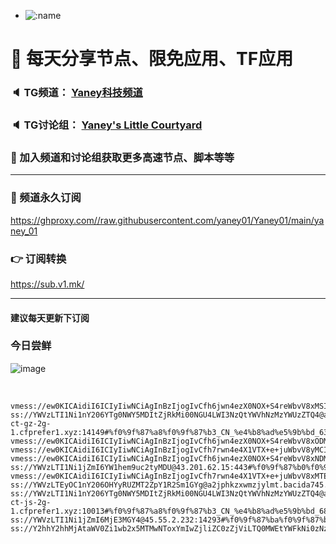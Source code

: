 +   ![:name](https://count.getloli.com/get/@yaney01?theme=gelbooru-h)

# 🚀 每天分享节点、限免应用、TF应用
### 🔈 TG频道： [Yaney科技频道](https://t.me/yaney_01) 
### 🔈 TG讨论组： [Yaney's Little Courtyard](https://t.me/+caB8IkK7JvMzM2I1)
### 🔔 加入频道和讨论组获取更多高速节点、脚本等等  
***
### 🔗  频道永久订阅
   https://ghproxy.com//raw.githubusercontent.com/yaney01/Yaney01/main/yaney_01
### 👉  订阅转换
   https://sub.v1.mk/
***
#### 建议每天更新下订阅
### 今日尝鲜
![image](https://github.com/yaney01/Yaney01/assets/53202722/f2551e35-f005-41c2-9812-32fe50ef2cb9)

 
```
vmess://ew0KICAidiI6ICIyIiwNCiAgInBzIjogIvCfh6jwn4ezX0NOX+S4reWbvV8xMSIsDQogICJhZGQiOiAicHJvMDEubXkxMTg4Lm9yZyIsDQogICJwb3J0IjogIjMyODQiLA0KICAiaWQiOiAiYzc4ZDdkMmMtZDkzZS0zY2ZkLTk4ZTAtZTNkNDNjYzEwOTZkIiwNCiAgImFpZCI6ICIwIiwNCiAgInNjeSI6ICJhdXRvIiwNCiAgIm5ldCI6ICJ0Y3AiLA0KICAidHlwZSI6ICJub25lIiwNCiAgImhvc3QiOiAiIiwNCiAgInBhdGgiOiAiIiwNCiAgInRscyI6ICJ0bHMiLA0KICAic25pIjogIiINCn0=
ss://YWVzLTI1Ni1nY206YTg0NWY5MDItZjRkMi00NGU4LWI3NzQtYWVhNzMzYWUzZTQ4@aca-ct-gz-2g-1.cfprefer1.xyz:14149#%f0%9f%87%a8%f0%9f%87%b3_CN_%e4%b8%ad%e5%9b%bd_63
vmess://ew0KICAidiI6ICIyIiwNCiAgInBzIjogIvCfh6jwn4ezX0NOX+S4reWbvV8xODMiLA0KICAiYWRkIjogInBybzAxLm15MTE4OC5vcmciLA0KICAicG9ydCI6ICIzMjk0IiwNCiAgImlkIjogImM3OGQ3ZDJjLWQ5M2UtM2NmZC05OGUwLWUzZDQzY2MxMDk2ZCIsDQogICJhaWQiOiAiMCIsDQogICJzY3kiOiAiYXV0byIsDQogICJuZXQiOiAidGNwIiwNCiAgInR5cGUiOiAibm9uZSIsDQogICJob3N0IjogIiIsDQogICJwYXRoIjogIiIsDQogICJ0bHMiOiAidGxzIiwNCiAgInNuaSI6ICIiDQp9
vmess://ew0KICAidiI6ICIyIiwNCiAgInBzIjogIvCfh7rwn4e4X1VTX+e+juWbvV8yMCIsDQogICJhZGQiOiAiVG9reW8ubWZhLmVlIiwNCiAgInBvcnQiOiAiMjA1MiIsDQogICJpZCI6ICI5OTI4ODlhNy0yOTZlLTRhNDQtOThjMi0wZWI4OWFmNDQxMWQiLA0KICAiYWlkIjogIjAiLA0KICAic2N5IjogImF1dG8iLA0KICAibmV0IjogIndzIiwNCiAgInR5cGUiOiAibm9uZSIsDQogICJob3N0IjogInZucHQuaWlpby53aWtpIiwNCiAgInBhdGgiOiAiLyIsDQogICJ0bHMiOiAiIiwNCiAgInNuaSI6ICIiDQp9
vmess://ew0KICAidiI6ICIyIiwNCiAgInBzIjogIvCfh6jwn4ezX0NOX+S4reWbvV8xNDMiLA0KICAiYWRkIjogImluMDYubXkxMTg4Lm9yZyIsDQogICJwb3J0IjogIjY0MDk0IiwNCiAgImlkIjogImM3OGQ3ZDJjLWQ5M2UtM2NmZC05OGUwLWUzZDQzY2MxMDk2ZCIsDQogICJhaWQiOiAiMCIsDQogICJzY3kiOiAiYXV0byIsDQogICJuZXQiOiAidGNwIiwNCiAgInR5cGUiOiAibm9uZSIsDQogICJob3N0IjogIiIsDQogICJwYXRoIjogIiIsDQogICJ0bHMiOiAidGxzIiwNCiAgInNuaSI6ICIiDQp9
ss://YWVzLTI1Ni1jZmI6YW1hem9uc2tyMDU@43.201.62.15:443#%f0%9f%87%b0%f0%9f%87%b7_KR_%e9%9f%a9%e5%9b%bd_162
vmess://ew0KICAidiI6ICIyIiwNCiAgInBzIjogIvCfh7rwn4e4X1VTX+e+juWbvV8xMTEiLA0KICAiYWRkIjogIjc0LjIxMS4xMDQuMTU5IiwNCiAgInBvcnQiOiAiMTIzNCIsDQogICJpZCI6ICJmMTBmYTMwYi0xOWQxLTQ0YTQtYjFkNC0yZTI3ZGUzZTY5NzYiLA0KICAiYWlkIjogIjAiLA0KICAic2N5IjogImF1dG8iLA0KICAibmV0IjogIndzIiwNCiAgInR5cGUiOiAibm9uZSIsDQogICJob3N0IjogIjc0LjIxMS4xMDQuMTU5IiwNCiAgInBhdGgiOiAiL2x6IiwNCiAgInRscyI6ICIiLA0KICAic25pIjogIiINCn0=
ss://YWVzLTEyOC1nY206OHYyRUZMT2ZpY1R2Sm1GYg@a2jphkzxwmzjylmt.bacida745.me:7561#%f0%9f%87%a8%f0%9f%87%b3_CN_%e4%b8%ad%e5%9b%bd_117
ss://YWVzLTI1Ni1nY206YTg0NWY5MDItZjRkMi00NGU4LWI3NzQtYWVhNzMzYWUzZTQ4@aca-ct-js-2g-1.cfprefer1.xyz:10013#%f0%9f%87%a8%f0%9f%87%b3_CN_%e4%b8%ad%e5%9b%bd_68
ss://YWVzLTI1Ni1jZmI6MjE3MGY4@45.55.2.232:14293#%f0%9f%87%ba%f0%9f%87%b8_US_%e7%be%8e%e5%9b%bd_113
ss://Y2hhY2hhMjAtaWV0Zi1wb2x5MTMwNToxYmIwZjliZC0zZjViLTQ0MWEtYWFkNi0zNzA5NDU5ZTA0MDA@dx.ktmwan.top:27252#%f0%9f%87%a8%f0%9f%87%b3_CN_%e4%b8%ad%e5%9b%bd_286
